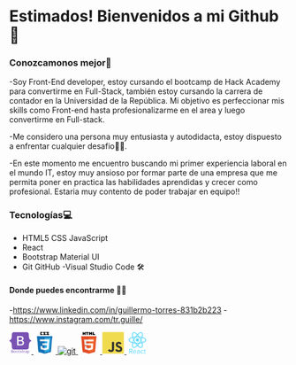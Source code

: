 # Estimados! Bienvenidos a mi Github 👋

### Conozcamonos mejor🤝

-Soy Front-End developer, estoy cursando el bootcamp de Hack Academy para convertirme en Full-Stack, también estoy cursando la carrera de contador en la Universidad de la República. Mi objetivo es perfeccionar mis skills como Front-end hasta profesionalizarme en el area y luego convertirme en Full-stack.

-Me considero una persona muy entusiasta y autodidacta, estoy dispuesto a enfrentar cualquier desafio👨‍💼.

-En este momento me encuentro buscando mi primer experiencia laboral en el mundo IT, estoy muy ansioso por formar parte de una empresa que me permita poner en practica las habilidades aprendidas y crecer como profesional. Estaria muy contento de poder trabajar en equipo!! 

### Tecnologías💻

- HTML5 CSS JavaScript
- React
- Bootstrap Material UI
- Git GitHub
-Visual Studio Code 🛠

#### Donde puedes encontrarme 🤜🤛

-https://www.linkedin.com/in/guillermo-torres-831b2b223
-https://www.instagram.com/tr.guille/

<p align="left"> <a href="https://getbootstrap.com" target="_blank" rel="noreferrer"> <img src="https://raw.githubusercontent.com/devicons/devicon/master/icons/bootstrap/bootstrap-plain-wordmark.svg" alt="bootstrap" width="40" height="40"/> </a> <a href="https://www.w3schools.com/css/" target="_blank" rel="noreferrer"> <img src="https://raw.githubusercontent.com/devicons/devicon/master/icons/css3/css3-original-wordmark.svg" alt="css3" width="40" height="40"/> </a> <a href="https://git-scm.com/" target="_blank" rel="noreferrer"> <img src="https://www.vectorlogo.zone/logos/git-scm/git-scm-icon.svg" alt="git" width="40" height="40"/> </a> <a href="https://www.w3.org/html/" target="_blank" rel="noreferrer"> <img src="https://raw.githubusercontent.com/devicons/devicon/master/icons/html5/html5-original-wordmark.svg" alt="html5" width="40" height="40"/> </a> <a href="https://developer.mozilla.org/en-US/docs/Web/JavaScript" target="_blank" rel="noreferrer"> <img src="https://raw.githubusercontent.com/devicons/devicon/master/icons/javascript/javascript-original.svg" alt="javascript" width="40" height="40"/> </a> <a href="https://reactjs.org/" target="_blank" rel="noreferrer"> <img src="https://raw.githubusercontent.com/devicons/devicon/master/icons/react/react-original-wordmark.svg" alt="react" width="40" height="40"/> </a> </p>
